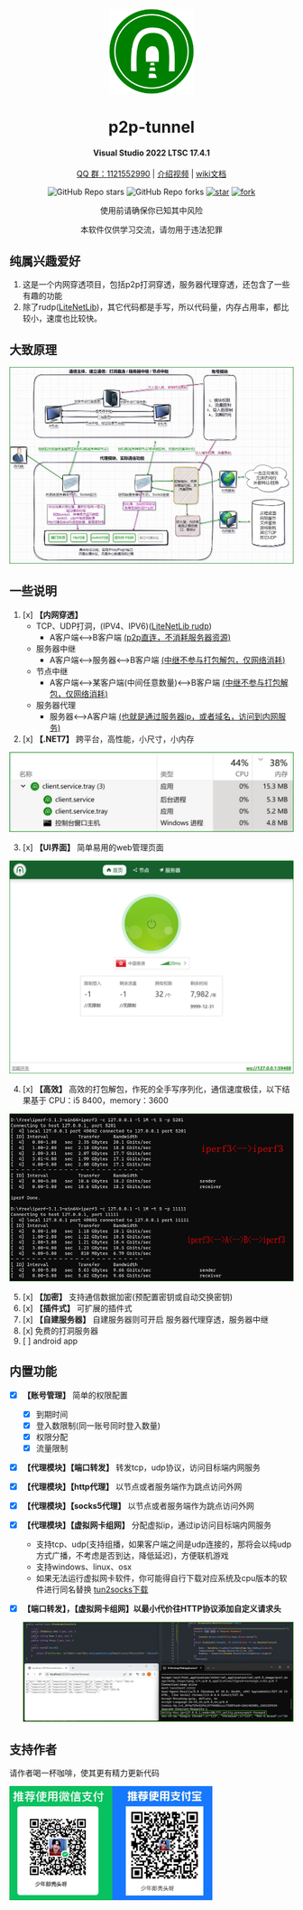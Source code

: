 
<!--
 * @Author: snltty
 * @Date: 2021-08-22 14:09:03
 * @LastEditors: snltty
 * @LastEditTime: 2022-11-21 16:36:26
 * @version: v1.0.0
 * @Descripttion: 功能说明
 * @FilePath: \client.service.ui.webd:\desktop\p2p-tunnel\README.md
-->
<div align="center">
<p><img src="./readme/logo.svg" height="150"></p> 

# p2p-tunnel
#### Visual Studio 2022 LTSC 17.4.1
<a href="https://jq.qq.com/?_wv=1027&k=ucoIVfz4" target="_blank">QQ 群：1121552990</a> | <a href="https://www.bilibili.com/video/BV14M4y117MB">介绍视频</a> | <a href="https://github.com/snltty/p2p-tunnel/wiki">wiki文档</a>

![GitHub Repo stars](https://img.shields.io/github/stars/snltty/p2p-tunnel?style=social)
![GitHub Repo forks](https://img.shields.io/github/forks/snltty/p2p-tunnel?style=social)
[![star](https://gitee.com/snltty/p2p-tunnel/badge/star.svg?theme=dark)](https://gitee.com/snltty/p2p-tunnel/stargazers)
[![fork](https://gitee.com/snltty/p2p-tunnel/badge/fork.svg?theme=dark)](https://gitee.com/snltty/p2p-tunnel/members)

使用前请确保你已知其中风险

本软件仅供学习交流，请勿用于违法犯罪

</div>

## 纯属兴趣爱好
1. 这是一个内网穿透项目，包括p2p打洞穿透，服务器代理穿透，还包含了一些有趣的功能
2. 除了rudp(<a href="https://github.com/RevenantX/LiteNetLib" target="_blank">LiteNetLib</a>)，其它代码都是手写，所以代码量，内存占用率，都比较小，速度也比较快。

## 大致原理
<p><img src="./readme/path.jpg"></p>


## 一些说明
1. [x] **【内网穿透】**
    - TCP、UDP打洞，(IPV4、IPV6)(<a href="https://github.com/RevenantX/LiteNetLib" target="_blank">LiteNetLib rudp</a>)
        - A客户端<-->B客户端 <u>(p2p直连，不消耗服务器资源)</u>
    - 服务器中继
        - A客户端<-->服务器<-->B客户端 <u>(中继不参与打包解包，仅网络消耗)</u>
    - 节点中继
        - A客户端<-->某客户端(中间任意数量)<-->B客户端 <u>(中继不参与打包解包，仅网络消耗)</u>
    - 服务器代理
        - 服务器<-->A客户端 <u>(也就是通过服务器ip，或者域名，访问到内网服务)</u>
2. [x] **【.NET7】** 跨平台，高性能，小尺寸，小内存
<p><img src="./readme/size.jpg"></p>

3. [x] **【UI界面】** 简单易用的web管理页面
<p><img src="./readme/ui.jpg" ></p>

4. [x] **【高效】** 高效的打包解包，作死的全手写序列化，通信速度极佳，以下结果基于 CPU：i5 8400，memory：3600
<p><img src="./readme/speed.jpg" ></p>

5. [x] **【加密】** 支持通信数据加密(预配置密钥或自动交换密钥)
6. [x] **【插件式】** 可扩展的插件式
7. [x] **【自建服务器】** 自建服务器则可开启 服务器代理穿透，服务器中继
8. [x] 免费的打洞服务器
9. [ ] android app

## 内置功能
- [x] **【账号管理】** 简单的权限配置
    - [x] 到期时间
    - [x] 登入数限制(同一账号同时登入数量)
    - [x] 权限分配
    - [x] 流量限制
- [x] **【代理模块】【端口转发】** 转发tcp，udp协议，访问目标端内网服务
- [x] **【代理模块】【http代理】**  以节点或者服务端作为跳点访问外网
- [x] **【代理模块】【socks5代理】** 以节点或者服务端作为跳点访问外网
- [x] **【代理模块】【虚拟网卡组网】** 分配虚拟ip，通过ip访问目标端内网服务
    - 支持tcp、udp(支持组播，如果客户端之间是udp连接的，那将会以纯udp方式广播，不考虑是否到达，降低延迟)，方便联机游戏
    - 支持windows、linux、osx
    - 如果无法运行虚拟网卡软件，你可能得自行下载对应系统及cpu版本的软件进行同名替换 <a href="https://github.com/xjasonlyu/tun2socks/releases" target="_blank">tun2socks下载</a>

- [x] **【端口转发】，【虚拟网卡组网】以最小代价往HTTP协议添加自定义请求头**
    <p><img src="./readme/headers.jpg" ></p>

## 支持作者
请作者喝一杯咖啡，使其更有精力更新代码
<p><img src="./readme/qr.jpg" width="360"></p> 
